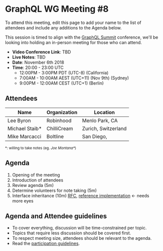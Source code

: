 # GraphQL WG Meeting #8

To attend this meeting, edit this page to add your name to the list of attendees
and include any additions to the Agenda below.

This session is timed to align with the [GraphQL Summit](https://summit.graphql.com/) conference, we'll be looking into holding an in-person meeting for those who can attend.

- **Video Conference Link**: TBD
- **Live Notes**: TBD
- **Date**: November 6th 2018
- **Time**: 20:00 - 23:00 UTC
  - 12:00PM - 3:00PM PDT (UTC-8) (California)
  - 7:00AM - 10:00AM AEST (UTC+11) (Nov 9th) (Sydney)
  - 9:00PM - 12:00AM CEST (UTC+1) (Berlin)

## Attendees

Name                 | Organization  | Location
-------------------- | ------------- | ----------------------
Lee Byron            | Robinhood     | Menlo Park, CA
Michael Staib*       | ChilliCream   | Zurich, Switzerland
Mike Marcacci        | Boltline      | San Diego, 

<small>\*: willing to take notes (eg. <em>Joe Montana*</em>)</small>

## Agenda

1. Opening of the meeting
1. Introduction of attendees
1. Review agenda (5m)
1. Determine volunteers for note taking (5m)
1. Interface inheritance (10m) [RFC](https://github.com/facebook/graphql/pull/373), [reference implementation](https://github.com/graphql/graphql-js/pull/1218) <- needs more eyes

## Agenda and Attendee guidelines

- To cover everything, discussion will be time-constrained per topic.
- Topics that require less discussion should be covered first.
- To respect meeting size, attendees should be relevant to the agenda.
- Read the [participation guidelines](../README.md#participation-guidelines).
